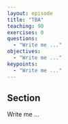 ```yaml
---
layout: episode
title: "TBA"
teaching: 90
exercises: 0
questions:
  - "Write me ..."
objectives:
  - "Write me ..."
keypoints:
  - "Write me ..."
---
```


## Section

Write me ...
